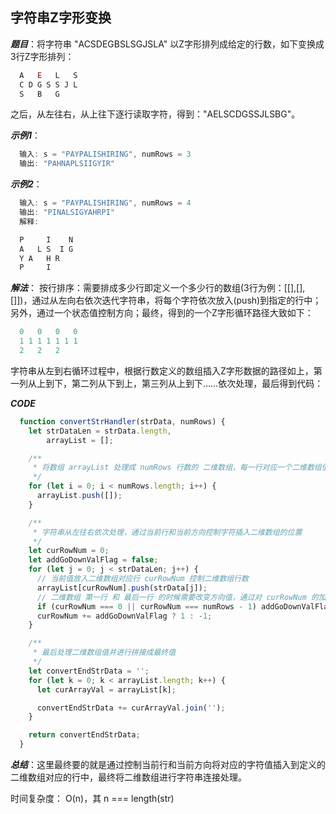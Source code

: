 ## 字符串Z字形变换

***题目***：将字符串 "ACSDEGBSLSGJSLA" 以Z字形排列成给定的行数，如下变换成3行Z字形排列：
``` javascript
  A   E   L   S
  C D G S S J L
  S   B   G
```
之后，从左往右，从上往下逐行读取字符，得到："AELSCDGSSJLSBG"。

***示例1***：
``` javascript
  输入: s = "PAYPALISHIRING", numRows = 3
  输出: "PAHNAPLSIIGYIR"
```
***示例2***：
``` javascript
  输入: s = "PAYPALISHIRING", numRows = 4
  输出: "PINALSIGYAHRPI"
  解释:

  P     I    N
  A   L S  I G
  Y A   H R
  P     I
```

***解法***：
按行排序：需要排成多少行即定义一个多少行的数组(3行为例：[[],[],[]])，通过从左向右依次迭代字符串，将每个字符依次放入(push)到指定的行中；另外，通过一个状态值控制方向；最终，得到的一个Z字形循环路径大致如下：
``` javascript
  0   0   0   0   
  1 1 1 1 1 1 1
  2   2   2
```
字符串从左到右循环过程中，根据行数定义的数组插入Z字形数据的路径如上，第一列从上到下，第二列从下到上，第三列从上到下……依次处理，最后得到代码：

***CODE***
``` javascript
  function convertStrHandler(strData, numRows) {
    let strDataLen = strData.length,
        arrayList = [];

    /**
     * 将数组 arrayList 处理成 numRows 行数的 二维数组，每一行对应一个二维数组值
     */
    for (let i = 0; i < numRows.length; i++) {
      arrayList.push([]);
    }

    /**
     * 字符串从左往右依次处理，通过当前行和当前方向控制字符插入二维数组的位置
     */
    let curRowNum = 0;
    let addGoDownValFlag = false;
    for (let j = 0; j < strDataLen; j++) {
      // 当前值放入二维数组对应行 curRowNum 控制二维数组行数
      arrayList[curRowNum].push(strData[j]);
      // 二维数组 第一行 和 最后一行 的时候需要改变方向值，通过对 curRowNum 的加减 1 控制二维数组从上到下还是从下到上(从前向后循环还是从后向前)
      if (curRowNum === 0 || curRowNum === numRows - 1) addGoDownValFlag = !addGoDownValFlag;
      curRowNum += addGoDownValFlag ? 1 : -1;
    }

    /**
     * 最后处理二维数组值并进行拼接成最终值
     */
    let convertEndStrData = '';
    for (let k = 0; k < arrayList.length; k++) {
      let curArrayVal = arrayList[k];

      convertEndStrData += curArrayVal.join('');
    }

    return convertEndStrData;
  }
```

***总结***：这里最终要的就是通过控制当前行和当前方向将对应的字符值插入到定义的二维数组对应的行中，最终将二维数组进行字符串连接处理。

时间复杂度： O(n)，其 n === length(str)
